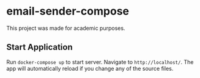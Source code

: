 # email-sender-compose

This project was made for academic purposes.

## Start Application

Run `docker-compose up` to start server. Navigate to `http://localhost/`. The app will automatically reload if you change any of the source files.